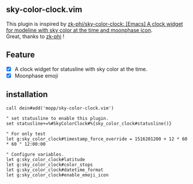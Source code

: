 ## sky-color-clock.vim
This plugin is inspired by [zk-phi/sky-color-clock: [Emacs] A clock widget for modeline with sky color at the time and moonphase icon](https://github.com/zk-phi/sky-color-clock).  
Great, thanks to [zk-phi](https://github.com/zk-phi) !

## Feature
- [X] A clock widget for statusline with sky color at the time.
- [X] Moonphase emoji

## installation
```vim
call dein#add('mopp/sky-color-clock.vim')

" set statusline to enable this plugin.
set statusline+=%#SkyColorClock#%{sky_color_clock#statusline()}

" For only test
let g:sky_color_clock#timestamp_force_override = 1516201200 + 12 * 60 * 60 " 12:00:00

" Configure variables.
let g:sky_color_clock#latitude
let g:sky_color_clock#color_stops
let g:sky_color_clock#datetime_format
let g:sky_color_clock#enable_emoji_icon
```
